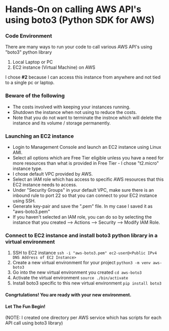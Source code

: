 # Hands-On on calling AWS API's using boto3 (Python SDK for AWS)

### Code Environment
There are many ways to run your code to call various AWS API's using "boto3" python library
1. Local Laptop or PC
2. EC2 instance (Virtual Machine) on AWS

I chose **#2** because I can access this instance from anywhere and not tied to a single pc or laptop.

### Beware of the following
* The costs involved with keeping your instances running.
* Shutdown the instance when not using to reduce the costs.
* Note that you do not want to terminate the instnce which will delete the instance and its volume / storage permanently.

### Launching an EC2 instance
* Login to Management Console and launch an EC2 instance using Linux AMI.
* Select all options which are Free Tier eligible unless you have a need for more resources than what is provided in Free Tier - I chose "t2.micro" instance type.
* I chose default VPC provided by AWS.
* Select an IAM role which has access to specific AWS resources that this EC2 instance needs to access.
* Under "Security Groups" in your default VPC, make sure there is an inbound rule to port 22 so that you can connect to your EC2 instance using SSH.
* Generate key-pair and save the ".pem" file. In my case I saved it as "aws-boto3.pem"
* If you haven't selected an IAM role, you can do so by selecting the instance that you created --> Actions --> Security --> Modify IAM Role.

### Connect to EC2 instance and install boto3 python library in a virtual environment

1. SSH to EC2 instance
```ssh -i "aws-boto3.pem" ec2-user@<Public IPv4 DNS Address of EC2 Instance>```
2. Create a new virtual environment for your project
```python3 -m venv aws-boto3```
3. Go into the new virtual environment you created
```cd aws-boto3```
4. Activate the virtual environment
```source ./bin/activate```
5. Install boto3 specific to this new virtual environment
```pip install boto3```

#### Congrtulations! You are ready with your new environment.

#### Let The Fun Begin!

(NOTE: I created one directory per AWS service which has scripts for each API call using boto3 library)
